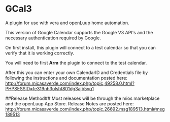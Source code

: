 # GCal3
A plugin for use with vera and openLuup home automation.

This version of Google Calendar supports the Google V3 API's and the necessary authentication required by Google.

On first install, this plugin will connect to a test calendar so that you can verify that it is working correctly.

You will need to first **Arm** the plugin to connect to the test calendar.

After this you can enter your own CalendarID and Credentials file by following the instructions and documentation posted here:
http://forum.micasaverde.com/index.php/topic,49258.0.html?PHPSESSID=fe319nh3olsht801dg3ajb5vq1

##Release Method##
Most releases will be through the mios marketplace and the openLuup App Store.
Release Notes are posted here:
http://forum.micasaverde.com/index.php/topic,26692.msg189513.html#msg189513
